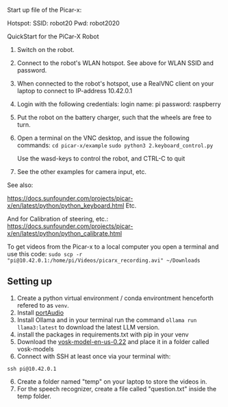 Start up file of the Picar-x:

Hotspot:
SSID: robot20
Pwd: robot2020


QuickStart for the PiCar-X Robot

1) Switch on the robot.

2) Connect to the robot's WLAN hotspot.
   See above for WLAN SSID and password.

3) When connected to the robot's hotspot, use a RealVNC client 
   on your laptop to connect to IP-address 10.42.0.1

4) Login with the following credentials: 
   login name: pi
   password: raspberry

5) Put the robot on the battery charger, such that the wheels 
   are free to turn.

6) Open a terminal on the VNC desktop, and issue the following commands:
   ```cd picar-x/example```
   ```sudo python3 2.keyboard_control.py```

   Use the wasd-keys to control the robot, and CTRL-C to quit

7) See the other examples for camera input, etc.

See also:

https://docs.sunfounder.com/projects/picar-x/en/latest/python/python_keyboard.html
Etc.

And for Calibration of steering, etc.:
https://docs.sunfounder.com/projects/picar-x/en/latest/python/python_calibrate.html


To get videos from the Picar-x to a local computer you open a terminal and use this code:
```sudo scp -r "pi@10.42.0.1:/home/pi/Videos/picarx_recording.avi" ~/Downloads```


## Setting up
1. Create a python virtual environment / conda environtment henceforth refered to as `venv`.
2. Install [portAudio](https://files.portaudio.com/)
3. Install Ollama and in your terminal run the command  `ollama run llama3:latest` to download the latest LLM version.
3. install the packages in requirements.txt with pip in your venv
4. Download the  [vosk-model-en-us-0.22](https://alphacephei.com/vosk/models) and place it in a folder called vosk-models
5. Connect with SSH at least once via your terminal with:
```
ssh pi@10.42.0.1 
```
6. Create a folder named "temp" on your laptop to store the videos in.
7. For the speech recognizer, create a file called "question.txt" inside the temp folder.


